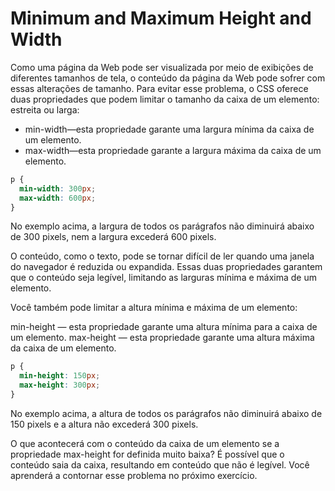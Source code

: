 # Minimum and Maximum Height and Width
Como uma página da Web pode ser visualizada por meio de exibições de diferentes tamanhos de tela, o conteúdo da página da Web pode sofrer com essas alterações de tamanho. Para evitar esse problema, o CSS oferece duas propriedades que podem limitar o tamanho da caixa de um elemento: estreita ou larga:

* min-width—esta propriedade garante uma largura mínima da caixa de um elemento.
* max-width—esta propriedade garante a largura máxima da caixa de um elemento.

```css
p {
  min-width: 300px;
  max-width: 600px;
}
```

No exemplo acima, a largura de todos os parágrafos não diminuirá abaixo de 300 pixels, nem a largura excederá 600 pixels.

O conteúdo, como o texto, pode se tornar difícil de ler quando uma janela do navegador é reduzida ou expandida. Essas duas propriedades garantem que o conteúdo seja legível, limitando as larguras mínima e máxima de um elemento.

Você também pode limitar a altura mínima e máxima de um elemento:

min-height — esta propriedade garante uma altura mínima para a caixa de um elemento.
max-height — esta propriedade garante uma altura máxima da caixa de um elemento.

```css
p {
  min-height: 150px;
  max-height: 300px;
}
```

No exemplo acima, a altura de todos os parágrafos não diminuirá abaixo de 150 pixels e a altura não excederá 300 pixels.

O que acontecerá com o conteúdo da caixa de um elemento se a propriedade max-height for definida muito baixa? É possível que o conteúdo saia da caixa, resultando em conteúdo que não é legível. Você aprenderá a contornar esse problema no próximo exercício.